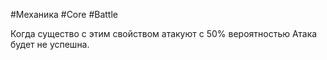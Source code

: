 #Механика  #Core  #Battle 

Когда существо с этим свойством атакуют с 50% вероятностью Атака будет не успешна.


